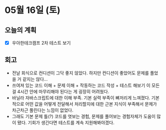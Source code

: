 # 05월 16일 (토)

## 오늘의 계획

- [x] 우아한테크캠프 2차 테스트 보기

## 회고

- 전날 회식으로 컨디션이 그닥 좋지 않았다. 하지만 컨디션이 좋았어도 문제를 풀었을 거 같지는 않다...
- 쓰여져 있는 코드 이해 + 문제 이해 + 작동하는 코드 작성 + 테스트 해보기 이 모든 걸 4시간 안에 마무리해야 된다는 게 굉장히 어려웠다.
- 바닐라 자바스크립트에 대한 이해 부족. 기본 실력 부족이 뼈저리게 느껴졌다. 기본적으로 어떤 값을 어떻게 전달해서 처리할지에 대한 근본 지식이 부족해서 문제가 차근차근 풀린다는 느낌이 없었다.
- 그래도 기본 문제 틀(?) 코드를 엿보는 경험, 문제를 풀어보는 경험자체가 도움이 많이 됐다. 기회가 생긴다면 테스트를 계속 지원해봐야겠다.
